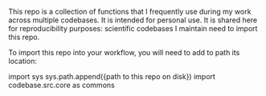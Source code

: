 This repo is a collection of functions that I frequently use during my
work across multiple codebases. It is intended for personal use. It is shared
here for reproducibility purposes: scientific codebases I maintain need to import
this repo.

To import this repo into your workflow, you will need to add to path its location:


import sys
sys.path.append({path to this repo on disk})
import codebase.src.core as commons
